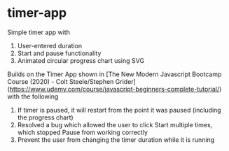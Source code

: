 # timer-app
Simple timer app with
1. User-entered duration
2. Start and pause functionality
3. Animated circular progress chart using SVG

Builds on the Timer App shown in [The New Modern Javascript Bootcamp Course (2020) - Colt Steele/Stephen Grider] (https://www.udemy.com/course/javascript-beginners-complete-tutorial/) with the following 
1. If timer is paused, it will restart from the point it was paused (including the progress chart)
2. Resolved a bug which allowed the user to click Start multiple times, which stopped Pause from working correctly
3. Prevent the user from changing the timer duration while it is running